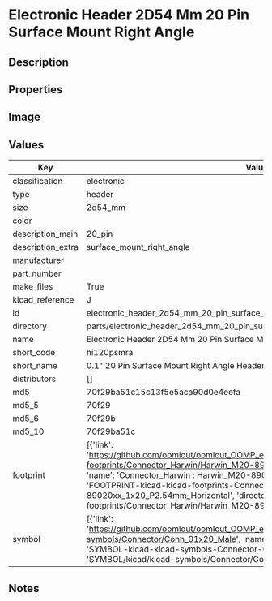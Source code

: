 # Electronic Header 2D54 Mm 20 Pin Surface Mount Right Angle

## Description

## Properties


## Image


## Values

| Key | Value |
| --- | --- |
| classification | electronic |
| type | header |
| size | 2d54_mm |
| color |  |
| description_main | 20_pin |
| description_extra | surface_mount_right_angle |
| manufacturer |  |
| part_number |  |
| make_files | True |
| kicad_reference | J |
| id | electronic_header_2d54_mm_20_pin_surface_mount_right_angle |
| directory | parts/electronic_header_2d54_mm_20_pin_surface_mount_right_angle |
| name | Electronic Header 2D54 Mm 20 Pin Surface Mount Right Angle |
| short_code | hi120psmra |
| short_name | 0.1" 20 Pin Surface Mount Right Angle Header |
| distributors | [] |
| md5 | 70f29ba51c15c13f5e5aca90d0e4eefa |
| md5_5 | 70f29 |
| md5_6 | 70f29b |
| md5_10 | 70f29ba51c |
| footprint | [{'link': 'https://github.com/oomlout/oomlout_OOMP_eda_V2/tree/main/FOOTPRINT/kicad/kicad-footprints/Connector_Harwin/Harwin_M20-89020xx_1x20_P2.54mm_Horizontal', 'name': 'Connector_Harwin : Harwin_M20-89020xx_1x20_P2.54mm_Horizontal', 'id': 'FOOTPRINT-kicad-kicad-footprints-Connector_Harwin-Harwin_M20-89020xx_1x20_P2.54mm_Horizontal', 'directory': 'FOOTPRINT/kicad/kicad-footprints/Connector_Harwin/Harwin_M20-89020xx_1x20_P2.54mm_Horizontal/'}] |
| symbol | [{'link': 'https://github.com/oomlout/oomlout_OOMP_eda_V2/tree/main/SYMBOL/kicad/kicad-symbols/Connector/Conn_01x20_Male', 'name': 'Connector : Conn_01x20_Male', 'id': 'SYMBOL-kicad-kicad-symbols-Connector-Conn_01x20_Male', 'directory': 'SYMBOL/kicad/kicad-symbols/Connector/Conn_01x20_Male/'}] |

## Notes

